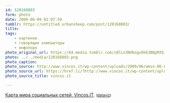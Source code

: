 ```yaml
---
id: 120168803
form: photo
date: 2009-06-09 02:07:59
tumblr: https://untitled.urbansheep.com/post/120168803/
title:
tags:
    - картинки
    - говорящие компьютеры
    - инфопорн
photo_original_url: https://64.media.tumblr.com/iNlLn3NHbogu9k63BQpM3SiZo1_1280.png
photo: ../../media/120168803.png
photo_caption:
photo_source: http://www.vincos.it/wp-content/uploads/2009/06/wmsn-06-09.png
photo_source_url: https://href.li/?http://www.vincos.it/wp-content/uploads/2009/06/wmsn-06-09.png
photo_source_title: vincos.it

---
```


<p><a href="http://www.vincos.it/world-map-of-social-networks/">Карта мира социальных сетей, Vincos.IT</a>. <small>(<a href="http://dataviz.tumblr.com/post/119964796">dataviz</a>)</small></p>
